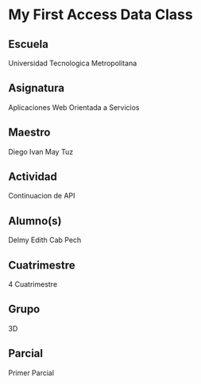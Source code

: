 # My First Access Data Class

## Escuela
 Universidad Tecnologica Metropolitana

## Asignatura
 Aplicaciones Web Orientada a Servicios

## Maestro
Diego Ivan May Tuz

## Actividad
 Continuacion de API

## Alumno(s)
 Delmy Edith Cab Pech

## Cuatrimestre
 4 Cuatrimestre

## Grupo
3D

## Parcial
Primer Parcial
